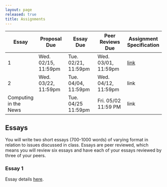 ```yaml
---
layout: page
released: true
title: Assignments
---
```


| Essay | Proposal Due | Essay Due           | Peer Reviews Due    | Assignment<br/>Specification |
|-------|--------------------|---------------------|---------------------| ---- |
| 1     | Wed. 02/15, 11:59pm | Tue. 02/21, 11:59pm | Wed. 03/01, 11:59pm  | [link][essay1] |
| 2     | Wed. 03/22, 11:59pm | Tue. 04/04, 11:59pm  | Wed. 04/12, 11:59pm  | link |
| Computing<br/>in the News | | Tue. 04/25 11:59pm | Fri. 05/02 11:59 PM | link |

## Essays

You will write two short essays (700-1000 words) of varying format in relation
to issues discussed in class. Essays are peer reviewed, which means you will
review six essays and have each of your essays reviewed by three of your peers.

### Essay 1

Essay details [here][essay1].

[essay1]: assignments/essay1.md

<!--
Optional Essay: Ethics in the News
------------------

This is an optional assignment that can be completed to make up one of the two required essays. You will complete an Ethics in the News assignment where you research a current topic in computing (outside of lecture topics) and its social implications. Word count, depth, and citation requirements will be similar to the two required essays.
Details to be released around 11/14.
-->
